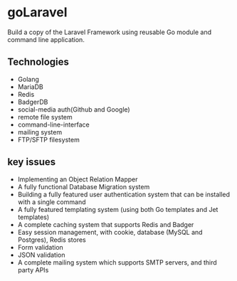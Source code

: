 # goLaravel
Build a copy of the Laravel Framework using reusable Go module and command line application.

## Technologies
- Golang
- MariaDB
- Redis
- BadgerDB
- social-media auth(Github and Google)
- remote file system 
- command-line-interface
- mailing system
- FTP/SFTP filesystem

## key issues
- Implementing an Object Relation Mapper
- A fully functional Database Migration system
- Building a fully featured user authentication system that can be installed with a single command
- A fully featured templating system (using both Go templates and Jet templates)
- A complete caching system that supports Redis and Badger
- Easy session management, with cookie, database (MySQL and Postgres), Redis stores
- Form validation
- JSON validation
- A complete mailing system which supports SMTP servers, and third party APIs


